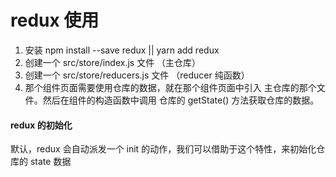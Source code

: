 # redux 使用

1. 安装
   npm install --save redux || yarn add redux
2. 创建一个 src/store/index.js 文件 （主仓库）
3. 创建一个 src/store/reducers.js 文件 （reducer 纯函数）
4. 那个组件页面需要使用仓库的数据，就在那个组件页面中引入 主仓库的那个文件。然后在组件的构造函数中调用 仓库的 getState() 方法获取仓库的数据。

#### redux 的初始化

默认，redux 会自动派发一个 init 的动作，我们可以借助于这个特性，来初始化仓库的 state 数据

